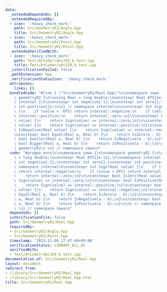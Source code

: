 ```yaml
---
data:
  _extendedDependsOn: []
  _extendedRequiredBy:
  - icon: ':heavy_check_mark:'
    path: Src/GeometryR2/Angle.hpp
    title: Src/GeometryR2/Angle.hpp
  - icon: ':heavy_check_mark:'
    path: Src/GeometryR2/Point.hpp
    title: Src/GeometryR2/Point.hpp
  _extendedVerifiedWith:
  - icon: ':heavy_check_mark:'
    path: Test/AtCoder/abc259_b.test.cpp
    title: Test/AtCoder/abc259_b.test.cpp
  _isVerificationFailed: false
  _pathExtension: hpp
  _verificationStatusIcon: ':heavy_check_mark:'
  attributes:
    links: []
  bundledCode: "#line 2 \"Src/GeometryR2/Real.hpp\"\n\nnamespace zawa {\n\nnamespace\
    \ geometryR2 {\n\nusing Real = long double;\nconstexpr Real EPS{1e-12};\n\nnamespace\
    \ internal {\n\nconstexpr int negative{-1};\nconstexpr int zero{};\nconstexpr\
    \ int positive{1};\n\n} // namespace internal\n\nconstexpr int Sign(Real value)\
    \ {\n    if (value < -EPS) return internal::negative;\n    if (value > EPS) return\
    \ internal::positive;\n    return internal::zero;\n}\n\nconstexpr bool IsZero(Real\
    \ value) {\n    return Sign(value) == internal::zero;\n}\n\nconstexpr bool IsPositive(Real\
    \ value) {\n    return Sign(value) == internal::positive;\n}\n\nconstexpr bool\
    \ IsNegative(Real value) {\n    return Sign(value) == internal::negative;\n}\n\
    \nconstexpr bool Equal(Real a, Real b) {\n    return IsZero(a - b);\n}\n\nconstexpr\
    \ bool Smaller(Real a, Real b) {\n    return IsNegative(a - b);\n}\n\nconstexpr\
    \ bool Bigger(Real a, Real b) {\n    return IsPositive(a - b);\n}\n\n} // namespace\
    \ geometryR2\n \n} // namespace zawa\n"
  code: "#pragma once\n\nnamespace zawa {\n\nnamespace geometryR2 {\n\nusing Real\
    \ = long double;\nconstexpr Real EPS{1e-12};\n\nnamespace internal {\n\nconstexpr\
    \ int negative{-1};\nconstexpr int zero{};\nconstexpr int positive{1};\n\n} //\
    \ namespace internal\n\nconstexpr int Sign(Real value) {\n    if (value < -EPS)\
    \ return internal::negative;\n    if (value > EPS) return internal::positive;\n\
    \    return internal::zero;\n}\n\nconstexpr bool IsZero(Real value) {\n    return\
    \ Sign(value) == internal::zero;\n}\n\nconstexpr bool IsPositive(Real value) {\n\
    \    return Sign(value) == internal::positive;\n}\n\nconstexpr bool IsNegative(Real\
    \ value) {\n    return Sign(value) == internal::negative;\n}\n\nconstexpr bool\
    \ Equal(Real a, Real b) {\n    return IsZero(a - b);\n}\n\nconstexpr bool Smaller(Real\
    \ a, Real b) {\n    return IsNegative(a - b);\n}\n\nconstexpr bool Bigger(Real\
    \ a, Real b) {\n    return IsPositive(a - b);\n}\n\n} // namespace geometryR2\n\
    \ \n} // namespace zawa\n"
  dependsOn: []
  isVerificationFile: false
  path: Src/GeometryR2/Real.hpp
  requiredBy:
  - Src/GeometryR2/Angle.hpp
  - Src/GeometryR2/Point.hpp
  timestamp: '2023-11-08 17:47:40+09:00'
  verificationStatus: LIBRARY_ALL_AC
  verifiedWith:
  - Test/AtCoder/abc259_b.test.cpp
documentation_of: Src/GeometryR2/Real.hpp
layout: document
redirect_from:
- /library/Src/GeometryR2/Real.hpp
- /library/Src/GeometryR2/Real.hpp.html
title: Src/GeometryR2/Real.hpp
---
```

